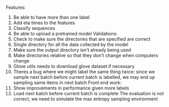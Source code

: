 Features:
  1. Be able to have more than one label
  2. Add eta times to the features
  3. Classify sequences
  4. Be able to upload a pretrained model
Validations:
  1. Check to make sure the directories that are specified are correct
  2. Single directory for all the data collected by the model
  3. Make sure the output directory isn't already being used
  4. Make directories relative so that they don't change when computers change
  5. Glove utils needs to download glove dataset if necessary
  6. Theres a bug where we might label the same thing twice: since we sample next batch before current batch is labelled, we may end up sampling same items in next batch
Front end work:
  1. Show improvements in performance given more labels
  2. Load next batch before current batch is complete
The evaluation is not correct, we need to simulate the max entropy sampling environment
